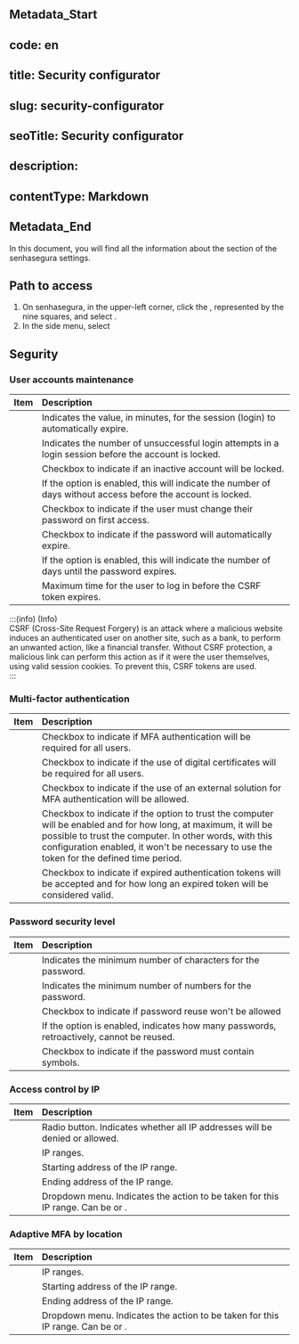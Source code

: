 ## Metadata_Start 
## code: en
## title: Security configurator 
## slug: security-configurator 
## seoTitle: Security configurator 
## description:  
## contentType: Markdown 
## Metadata_End
In this document, you will find all the information about the  section of the senhasegura settings.

## Path to access

1. On senhasegura, in the upper-left corner, click the , represented by the nine squares, and select .  
2. In the side menu, select 

## Segurity

### User accounts maintenance

| Item | Description |
| :---- | :---- |
|  | Indicates the value, in minutes, for the session (login) to automatically expire. |
|  | Indicates the number of unsuccessful login attempts in a login session before the account is locked. |
|   | Checkbox to indicate if an inactive account will be locked. |
|  | If the  option is enabled, this will indicate the number of days without access before the account is locked. |
|  | Checkbox to indicate if the user must change their password on first access. |
|  | Checkbox to indicate if the password will automatically expire. |
|  | If the  option is enabled, this will indicate the number of days until the password expires. |
|  | Maximum time for the user to log in before the CSRF token expires. |

:::(info) (Info)  
CSRF (Cross-Site Request Forgery) is an attack where a malicious website induces an authenticated user on another site, such as a bank, to perform an unwanted action, like a financial transfer. Without CSRF protection, a malicious link can perform this action as if it were the user themselves, using valid session cookies. To prevent this, CSRF tokens are used.  
:::

### Multi-factor authentication

| Item | Description |
| :---- | :---- |
|  | Checkbox to indicate if MFA authentication will be required for all users. |
|  | Checkbox to indicate if the use of digital certificates will be required for all users. |
|  | Checkbox to indicate if the use of an external solution for MFA authentication will be allowed. |
|  | Checkbox to indicate if the option to trust the computer will be enabled and for how long, at maximum, it will be possible to trust the computer. In other words, with this configuration enabled, it won't be necessary to use the token for the defined time period. |
|  | Checkbox to indicate if expired authentication tokens will be accepted and for how long an expired token will be considered valid. |

### Password security level

| Item | Description |
| :---- | :---- |
|  | Indicates the minimum number of characters for the password. |
|  | Indicates the minimum number of numbers for the password. |
|  | Checkbox to indicate if password reuse won't be allowed |
|  | If the  option is enabled, indicates how many passwords, retroactively, cannot be reused. |
|  | Checkbox to indicate if the password must contain symbols. |

### Access control by IP

| Item | Description |
| :---- | :---- |
|  | Radio button. Indicates whether all IP addresses will be denied or allowed. |
|  | IP ranges. |
|  | Starting address of the IP range. |
|  | Ending address of the IP range. |
|  | Dropdown menu. Indicates the action to be taken for this IP range. Can be  or . |

### Adaptive MFA by location

| Item | Description |
| :---- | :---- |
|  | IP ranges. |
|  | Starting address of the IP range. |
|  | Ending address of the IP range. |
|  | Dropdown menu. Indicates the action to be taken for this IP range. Can be  or . |
